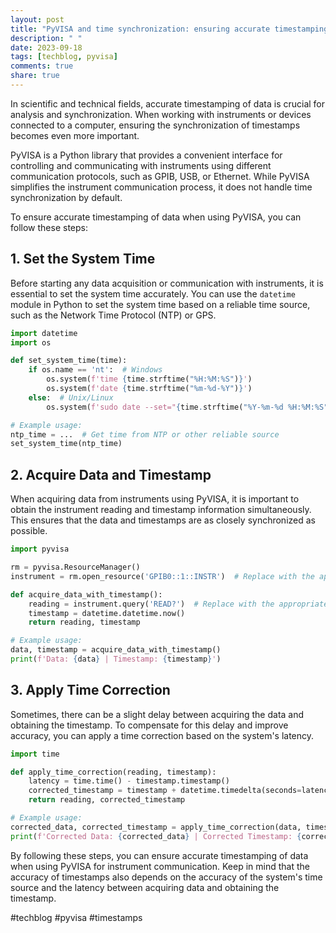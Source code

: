 ```yaml
---
layout: post
title: "PyVISA and time synchronization: ensuring accurate timestamping of data"
description: " "
date: 2023-09-18
tags: [techblog, pyvisa]
comments: true
share: true
---
```


In scientific and technical fields, accurate timestamping of data is crucial for analysis and synchronization. When working with instruments or devices connected to a computer, ensuring the synchronization of timestamps becomes even more important.

PyVISA is a Python library that provides a convenient interface for controlling and communicating with instruments using different communication protocols, such as GPIB, USB, or Ethernet. While PyVISA simplifies the instrument communication process, it does not handle time synchronization by default.

To ensure accurate timestamping of data when using PyVISA, you can follow these steps:

## 1. Set the System Time

Before starting any data acquisition or communication with instruments, it is essential to set the system time accurately. You can use the `datetime` module in Python to set the system time based on a reliable time source, such as the Network Time Protocol (NTP) or GPS.

```python
import datetime
import os

def set_system_time(time):
    if os.name == 'nt':  # Windows
        os.system(f'time {time.strftime("%H:%M:%S")}')
        os.system(f'date {time.strftime("%m-%d-%Y")}')
    else:  # Unix/Linux
        os.system(f'sudo date --set="{time.strftime("%Y-%m-%d %H:%M:%S")}"')

# Example usage:
ntp_time = ...  # Get time from NTP or other reliable source
set_system_time(ntp_time)
```

## 2. Acquire Data and Timestamp

When acquiring data from instruments using PyVISA, it is important to obtain the instrument reading and timestamp information simultaneously. This ensures that the data and timestamps are as closely synchronized as possible.

```python
import pyvisa

rm = pyvisa.ResourceManager()
instrument = rm.open_resource('GPIB0::1::INSTR')  # Replace with the appropriate instrument address

def acquire_data_with_timestamp():
    reading = instrument.query('READ?')  # Replace with the appropriate query command
    timestamp = datetime.datetime.now()
    return reading, timestamp

# Example usage:
data, timestamp = acquire_data_with_timestamp()
print(f'Data: {data} | Timestamp: {timestamp}')
```

## 3. Apply Time Correction

Sometimes, there can be a slight delay between acquiring the data and obtaining the timestamp. To compensate for this delay and improve accuracy, you can apply a time correction based on the system's latency.

```python
import time

def apply_time_correction(reading, timestamp):
    latency = time.time() - timestamp.timestamp()
    corrected_timestamp = timestamp + datetime.timedelta(seconds=latency)
    return reading, corrected_timestamp

# Example usage:
corrected_data, corrected_timestamp = apply_time_correction(data, timestamp)
print(f'Corrected Data: {corrected_data} | Corrected Timestamp: {corrected_timestamp}')
```

By following these steps, you can ensure accurate timestamping of data when using PyVISA for instrument communication. Keep in mind that the accuracy of timestamps also depends on the accuracy of the system's time source and the latency between acquiring data and obtaining the timestamp.

#techblog #pyvisa #timestamps